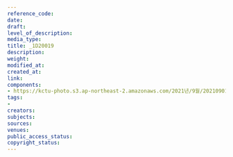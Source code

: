 ```yaml
---
reference_code: 
date: 
draft: 
level_of_description: 
media_type: 
title: _1D20019
description: 
weight: 
modified_at: 
created_at: 
link: 
components:
- https://kctu-photo.s3.ap-northeast-2.amazonaws.com/2021년/9월/20210901_민주노총+일부+간부들의+보수정당+대선후보+캠프행에+대한+민주노총+전,현직+대표자+기자회견/_1D20019.jpg
tags:
- 
creators: 
subjects: 
sources: 
venues: 
public_access_status: 
copyright_status: 
---
```

